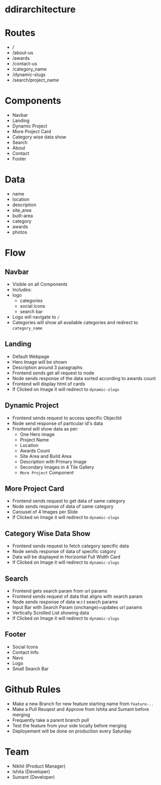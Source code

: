 # ddirarchitecture

# Routes
* /
* /about-us
* /awards
* /contact-us
* /category_name
* /dynamic-slugs
* /search/project_name

# Components
* Navbar
* Landing
* Dynamic Project
* More Project Card
* Category wise data show
* Search
* About
* Contact
* Footer

# Data
* name
* location
* description
* site_area
* built-area
* category
* awards
* photos

# Flow

## Navbar
* Visible on all Components
* Includes:
* logo
    * categories
    * social icons
    * search bar
* Logo will navigate to `/`
* Categories will show all available categories and redirect to `category_name`

## Landing
* Default Webpage
* Hero Image will be shown
* Description around 3 paragraphs
* Frontend sends get all request to node
* Node sends response of the data sorted according to awards count
* Frontend will display html of cards 
* If Clicked on Image it will redirect to `dynamic-slugs`

## Dynamic Project
* Frontend sends request to access specific ObjectId
* Node send response of particular id's data 
* Frontend will show data as per:
    *  One Hero image 
    *  Project Name
    *  Location
    *  Awards Count
    *  Site Area and Build Area
    *  Description with Primary Image
    *  Secondary Images in 4 Tile Gallery
    *  `More Project` Component

## More Project Card
* Frontend sends request to get data of same category
* Node sends response of data of same category
* Carousel of 4 Images per Slide
* If Clicked on Image it will redirect to `dynamic-slugs`

## Category Wise Data Show
* Frontend sends request to fetch category specific data
* Node sends response of data of specific catgory
* Data will be displayed in Horizontal Full Width Card
* If Clicked on Image it will redirect to `dynamic-slugs`

## Search
* Frontend gets search param from url params
* Frontend sends request of data that aligns with search param
* Node sends response of data w.r.t search params
* Input Bar with Search Param (onchange)=updates url params
* Vertically Scrolled List showing data 
* If Clicked on Image it will redirect to `dynamic-slugs`

## Footer
* Social Icons
* Contact Info
* Navs
* Logo
* Small Search Bar

# Github Rules
* Make a new Branch for new feature starting name from `feature-..`
* Make a Pull Reuqest and Approve from Ishita and Sumant before merging
* Frequently take a parent branch pull 
* Test the feature from your side locally before merging
* Deployement will be done on production every Saturday

# Team
* Nikhil  (Product Manager)
* Ishita (Developer)
* Sumant (Developer)
